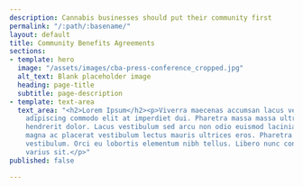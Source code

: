 ```yaml
---
description: Cannabis businesses should put their community first
permalink: "/:path/:basename/"
layout: default
title: Community Benefits Agreements
sections:
- template: hero
  image: "/assets/images/cba-press-conference_cropped.jpg"
  alt_text: Blank placeholder image
  heading: page-title
  subtitle: page-description
- template: text-area
  text_area: "<h2>Lorem Ipsum</h2><p>Viverra maecenas accumsan lacus vel. Pellentesque
    adipiscing commodo elit at imperdiet dui. Pharetra massa massa ultricies mi quis
    hendrerit dolor. Lacus vestibulum sed arcu non odio euismod lacinia at. Pharetra
    magna ac placerat vestibulum lectus mauris ultrices eros. Pharetra magna ac placerat
    vestibulum. Orci eu lobortis elementum nibh tellus. Libero nunc consequat interdum
    varius sit.</p>"
published: false

---
```

